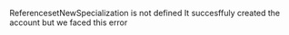  ReferencesetNewSpecialization is not defined It succesffuly created the account but we faced this error 